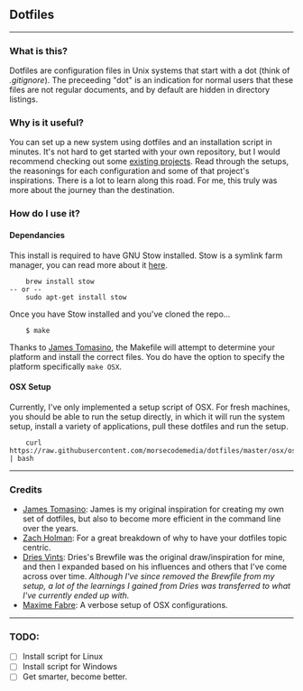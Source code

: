 ## Dotfiles

----
### What is this?

Dotfiles are configuration files in Unix systems that start with a dot (think of *.gitignore*). The preceeding "dot" is an indication for normal users that these files are not regular documents, and by default are hidden in directory listings.

### Why is it useful?

You can set up a new system using dotfiles and an installation script in minutes. It's not hard to get started with your own repository, but I would recommend checking out some [existing projects](https://dotfiles.github.io/). Read through the setups, the reasonings for each configuration and some of that project's inspirations. There is a lot to learn along this road. For me, this truly was more about the journey than the destination.

### How do I use it?    
#### Dependancies
This install is required to have GNU Stow installed. Stow is a symlink farm manager, you can read more about it [here](https://www.gnu.org/software/stow/).  

		brew install stow
	-- or --
		sudo apt-get install stow
		
Once you have Stow installed and you've cloned the repo...  
		
		$ make
Thanks to [James Tomasino](https://github.com/jamestomasino/dotfiles), the Makefile will attempt to determine your platform and install the correct files. You do have the option to specify the platform specifically `make OSX`.

#### OSX Setup
Currently, I've only implemented a setup script of OSX. For fresh machines, you should be able to run the setup directly, in which it will run the system setup, install a variety of applications, pull these dotfiles and run the setup.

		curl https://raw.githubusercontent.com/morsecodemedia/dotfiles/master/osx/osx.sh | bash
 
----
### Credits ###

- [James Tomasino](https://github.com/jamestomasino/dotfiles): James is my original inspiration for creating my own set of dotfiles, but also to become more efficient in the command line over the years.
- [Zach Holman](https://github.com/holman/dotfiles): For a great breakdown of why to have your dotfiles topic centric.
- [Dries Vints](https://github.com/driesvints/dotfiles): Dries's Brewfile was the original draw/inspiration for mine, and then I expanded based on his influences and others that I've come across over time. *Although I've since removed the Brewfile from my setup, a lot of the learnings I gained from Dries was transferred to what I've currently ended up with.*
- [Maxime Fabre](https://github.com/Anahkiasen/dotfiles): A verbose setup of OSX configurations.

----
### TODO: ###
- [ ] Install script for Linux
- [ ] Install script for Windows
- [ ] Get smarter, become better.